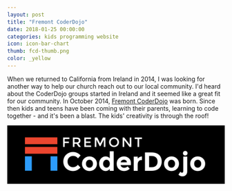 ```yaml
---
layout: post
title: "Fremont CoderDojo"
date: 2018-01-25 00:00:00
categories: kids programming website
icon: icon-bar-chart
thumb: fcd-thumb.png
color: _yellow 
---
```

When we returned to California from Ireland in 2014, I was looking for another way to help our church reach out to our local community. I'd heard about the CoderDojo groups started in Ireland and it seemed like a great fit for our community. In October 2014, [Fremont CoderDojo](http://fremontcoderdojo.com) was born. Since then kids and teens have been coming with their parents, learning to code together - and it's been a blast. The kids' creativity is through the roof!

![Fremont CoderDojo](/img/fcd.png)

